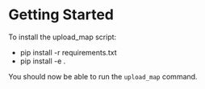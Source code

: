 Getting Started
===============

To install the upload_map script:
- pip install -r requirements.txt
- pip install -e .

You should now be able to run the `upload_map` command.
